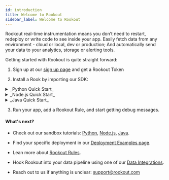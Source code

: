 ```yaml
---
id: introduction
title: Welcome to Rookout
sidebar_label: Welcome to Rookout
---
```


Rookout real-time instrumentation means you don’t need to restart, redeploy or write code to see inside your app.
Easily fetch data from any environment - cloud or local, dev or production;
And automatically send your data to your analytics, storage or alerting tools.

Getting started with Rookout is quite straight forward:

1. Sign up at our <a href="http://www.rookout.com/trial">sign up page</a> and get a Rookout Token

2. Install a Rook by importing our SDK:

<details>
<summary>_Python Quick Start_</summary>

Create and activate a new virtual environment :

```bash
$ virtualenv virtualenv
$ source virtualenv/bin/activate
```

Install the Rookout pypi package :  
```bash
$ pip install rook
```

Import the package in your app's entry-point file :  
```javascript
from rook import auto_start
```

Export your token as an environment variable:
```bash
$ export ROOKOUT_TOKEN=<Your Rookout Token>
```

</details>

<details>
<summary>_Node.js Quick Start_</summary> 

Install the npm package:
```bash
$ npm install --save rookout
```
Require the package in your app's entry-point file:
```javascript
const rook = require('rookout/auto_start');
```

Export your token as an environment variable:
```bash
$ export ROOKOUT_TOKEN=<Your Rookout Token>
```

</details>

<details>
<summary>_Java Quick Start_</summary>    

Download our java agent :
```bash
$ curl -L "https://repository.sonatype.org/service/local/artifact/maven/redirect?r=central-proxy&g=com.rookout&a=rook&v=LATEST" -o rook.jar
```

Set your JVM to use the rook as a java agent :  
```bash
$ export JAVA_OPTIONS="$JAVA_OPTIONS -javaagent:{DOWNLOAD_DIR}/rook.jar"
```

Export your token as an environment variable:
```bash
$ export ROOKOUT_TOKEN=<Your Rookout Token>
```

</details>

3. Run your app, add a Rookout Rule, and start getting debug messages.

#### What's next?

- Check out our sandbox tutorials: [Python](python-getting-started.md), [Node.js](node-getting-started.md), [Java](java-getting-started.md).

- Find your specific deployment in our <a href="https://github.com/Rookout/deployment-examples">Deployment Examples page</a>.

- Lean more about [Rookout Rules](rules-index.md).

- Hook Rookout into your data pipeline using one of our [Data Integrations](integrations-home.md).

- Reach out to us if anything is unclear: support@rookout.com